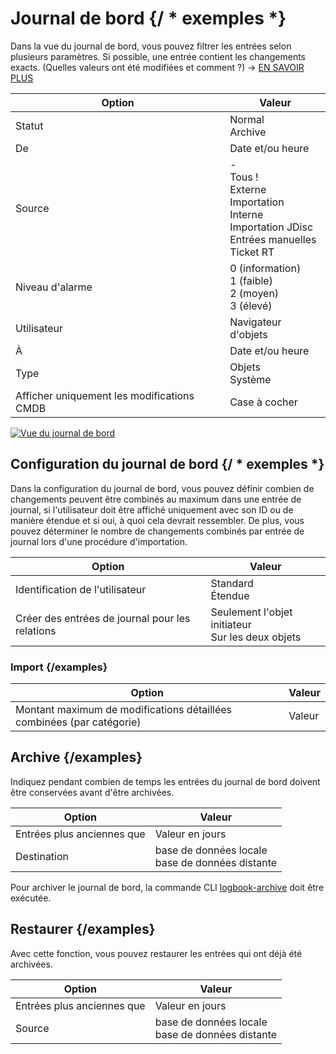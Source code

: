 # Journal de bord {/ * exemples *}

Dans la vue du journal de bord, vous pouvez filtrer les entrées selon plusieurs paramètres. Si possible, une entrée contient les changements exacts. (Quelles valeurs ont été modifiées et comment ?) → [EN SAVOIR PLUS](../../basics/logbook.md)

| Option                 | Valeur                                                                                     |
| ---------------------- | ------------------------------------------------------------------------------------------ |
| Statut                 | Normal<br>Archive                                                                          |
| De                     | Date et/ou heure                                                                            |
| Source                 | -<br>Tous !<br>Externe<br>Importation<br>Interne<br>Importation JDisc<br>Entrées manuelles<br>Ticket RT |
| Niveau d'alarme         | 0 (information)<br>1 (faible)<br>2 (moyen)<br>3 (élevé)                                    |
| Utilisateur             | Navigateur d'objets                                                                        |
| À                      | Date et/ou heure                                                                            |
| Type                   | Objets<br>Système                                                                          |
| Afficher uniquement les modifications CMDB | Case à cocher                                                                           |

[![Vue du journal de bord](../../assets/images/en/system-administration/administration/logbook/1-l.png)](../../assets/images/en/system-administration/administration/logbook/1-l.png)

## Configuration du journal de bord {/ * exemples *}

Dans la configuration du journal de bord, vous pouvez définir combien de changements peuvent être combinés au maximum dans une entrée de journal, si l'utilisateur doit être affiché uniquement avec son ID ou de manière étendue et si oui, à quoi cela devrait ressembler. De plus, vous pouvez déterminer le nombre de changements combinés par entrée de journal lors d'une procédure d'importation.

| Option                               | Valeur                                     |
| ------------------------------------ | ----------------------------------------- |
| Identification de l'utilisateur       | Standard<br>Étendue                       |
| Créer des entrées de journal pour les relations | Seulement l'objet initiateur<br>Sur les deux objets |

### Import {/examples}

| Option                                                     | Valeur |
| ---------------------------------------------------------- | ----- |
| Montant maximum de modifications détaillées combinées (par catégorie) | Valeur |

## Archive {/examples}

Indiquez pendant combien de temps les entrées du journal de bord doivent être conservées avant d'être archivées.

| Option             | Valeur                             |
| ------------------ | --------------------------------- |
| Entrées plus anciennes que | Valeur en jours                     |
| Destination        | base de données locale<br>base de données distante |

Pour archiver le journal de bord, la commande CLI [logbook-archive](../../automation-and-integration/cli/console/options-and-parameters-cli.md#logbook-archive) doit être exécutée.

## Restaurer {/examples}

Avec cette fonction, vous pouvez restaurer les entrées qui ont déjà été archivées.

| Option             | Valeur                             |
| ------------------ | --------------------------------- |
| Entrées plus anciennes que | Valeur en jours                     |
| Source             | base de données locale<br>base de données distante |
